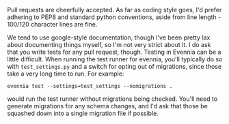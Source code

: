 Pull requests are cheerfully accepted. As far as coding style goes, I'd prefer adhering to PEP8
and standard python conventions, aside from line length - 100/120 character lines are fine.

We tend to use google-style documentation, though I've been pretty lax about documenting things
myself, so I'm not very strict about it. I do ask that you write tests for any pull request,
though. Testing in Evennia can be a little difficult. When running the test runner for evennia,
you'll typically do so with `test_settings.py` and a switch for opting out of migrations, since
those take a very long time to run. For example:
```
evennia test --settings=test_settings --nomigrations .
```
would run the test runner without migrations being checked. You'll need to generate migrations
for any schema changes, and I'd ask that those be squashed down into a single migration file
if possible.
